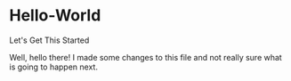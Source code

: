 # Hello-World
Let's Get This Started

Well, hello there! I made some changes to this file and not really sure what is going to happen next.
